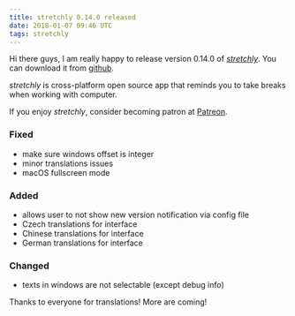 ```yaml
---
title: stretchly 0.14.0 released
date: 2018-01-07 09:46 UTC
tags: stretchly
---
```


Hi there guys, I am really happy to release version 0.14.0 of [*stretchly*](/stretchly). You can download it from [github](https://github.com/hovancik/stretchly/releases/tag/v0.14.0).

*stretchly* is cross-platform open source app that reminds you to take breaks when working with computer.

If you enjoy *stretchly*, consider becoming patron at [Patreon](https://www.patreon.com/hovancik).

### Fixed
- make sure windows offset is integer
- minor translations issues
- macOS fullscreen mode

### Added
- allows user to not show new version notification via config file
- Czech translations for interface
- Chinese translations for interface
- German translations for interface

### Changed
- texts in windows are not selectable (except debug info)

Thanks to everyone for translations! More are coming!
